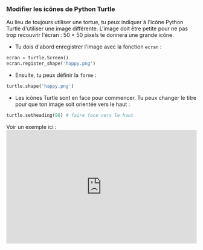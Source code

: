 ### Modifier les icônes de Python Turtle

Au lieu de toujours utiliser une tortue, tu peux indiquer à l'icône Python Turtle d'utiliser une image différente. L'image doit être petite pour ne pas trop recouvrir l'écran : 50 × 50 pixels te donnera une grande icône.

+ Tu dois d'abord enregistrer l'image avec la fonction `ecran` :

```python
ecran = turtle.Screen()
ecran.register_shape('happy.png') 
```

+ Ensuite, tu peux définir la `forme` :

```python
turtle.shape('happy.png')
```

+ Les icônes Turtle sont en face pour commencer. Tu peux changer le titre pour que ton image soit orientée vers le haut :

```python
turtle.setheading(90) # faire face vers le haut
```

Voir un exemple ici : <iframe src="https://trinket.io/embed/python/5f68ef3fd7?start=result" width="100%" height="300" frameborder="0" marginwidth="0" marginheight="0" allowfullscreen mark="crwd-mark"></iframe>